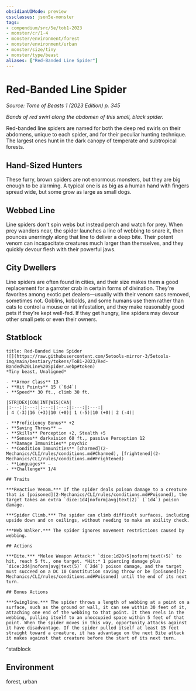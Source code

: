 ```yaml
---
obsidianUIMode: preview
cssclasses: json5e-monster
tags:
- compendium/src/5e/tob1-2023
- monster/cr/1-4
- monster/environment/forest
- monster/environment/urban
- monster/size/tiny
- monster/type/beast
aliases: ["Red-Banded Line Spider"]
---
```

# Red-Banded Line Spider
*Source: Tome of Beasts 1 (2023 Edition) p. 345*  

*Bands of red swirl along the abdomen of this small, black spider.*

Red-banded line spiders are named for both the deep red swirls on their abdomens, unique to each spider, and for their peculiar hunting technique. The largest ones hunt in the dark canopy of temperate and subtropical forests.

## Hand-Sized Hunters

These furry, brown spiders are not enormous monsters, but they are big enough to be alarming. A typical one is as big as a human hand with fingers spread wide, but some grow as large as small dogs.

## Webbed Line

Line spiders don't spin webs but instead perch and watch for prey. When prey wanders near, the spider launches a line of webbing to snare it, then pounces unerringly along that line to deliver a deep bite. Their potent venom can incapacitate creatures much larger than themselves, and they quickly devour flesh with their powerful jaws.

## City Dwellers

Line spiders are often found in cities, and their size makes them a good replacement for a garroter crab in certain forms of divination. They're favorites among exotic pet dealers—usually with their venom sacs removed, sometimes not. Goblins, kobolds, and some humans use them rather than cats to control a mouse or rat infestation, and they make reasonably good pets if they're kept well-fed. If they get hungry, line spiders may devour other small pets or even their owners.

## Statblock

```ad-statblock
title: Red-Banded Line Spider
![](https://raw.githubusercontent.com/5etools-mirror-3/5etools-img/main/bestiary/tokens/ToB1-2023/Red-Banded%20Line%20Spider.webp#token)
*Tiny beast, Unaligned*

- **Armor Class** 13
- **Hit Points** 15 (`6d4`)
- **Speed** 30 ft., climb 30 ft.

|STR|DEX|CON|INT|WIS|CHA|
|:---:|:---:|:---:|:---:|:---:|:---:|
| 4 (-3)|16 (+3)|10 (+0)| 1 (-5)|10 (+0)| 2 (-4)|

- **Proficiency Bonus** +2
- **Saving Throws** ⏤
- **Skills** Perception +2, Stealth +5
- **Senses** darkvision 60 ft., passive Perception 12
- **Damage Immunities** psychic
- **Condition Immunities** [charmed](2-Mechanics/CLI/rules/conditions.md#Charmed), [frightened](2-Mechanics/CLI/rules/conditions.md#Frightened)
- **Languages** —
- **Challenge** 1/4

## Traits

***Reactive Venom.*** If the spider deals poison damage to a creature that is [poisoned](2-Mechanics/CLI/rules/conditions.md#Poisoned), the target takes an extra `dice:1d4|noform|avg|text(2)` (`1d4`) poison damage.

***Spider Climb.*** The spider can climb difficult surfaces, including upside down and on ceilings, without needing to make an ability check.

***Web Walker.*** The spider ignores movement restrictions caused by webbing.

## Actions

***Bite.*** *Melee Weapon Attack:* `dice:1d20+5|noform|text(+5)` to hit, reach 5 ft., one target. *Hit:* 1 piercing damage plus `dice:2d4|noform|avg|text(5)` (`2d4`) poison damage, and the target must succeed on a DC 10 Constitution saving throw or be [poisoned](2-Mechanics/CLI/rules/conditions.md#Poisoned) until the end of its next turn.

## Bonus Actions

***Swingline.*** The spider throws a length of webbing at a point on a surface, such as the ground or wall, it can see within 30 feet of it, attaching one end of the webbing to that point. It then reels in the webbing, pulling itself to an unoccupied space within 5 feet of that point. When the spider moves in this way, opportunity attacks against it have disadvantage. If the spider pulled itself at least 15 feet straight toward a creature, it has advantage on the next Bite attack it makes against that creature before the start of its next turn.
```
^statblock

## Environment

forest, urban
